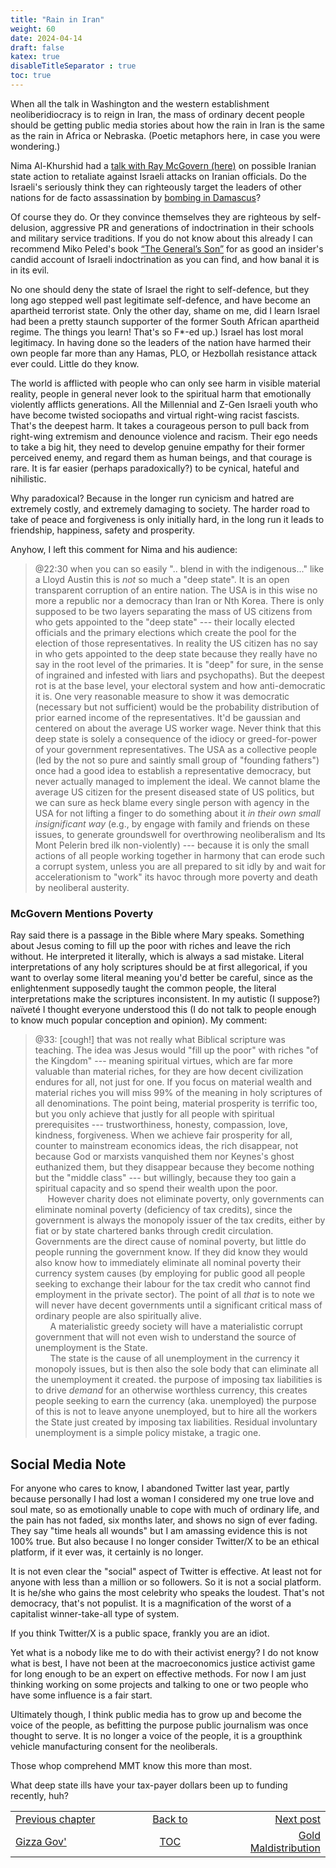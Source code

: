 ```yaml
---
title: "Rain in Iran"
weight: 60
date: 2024-04-14
draft: false
katex: true
disableTitleSeparator : true
toc: true
---
```


When all the talk in Washington and the western establishment neoliberidiocracy
is to reign in Iran, the mass of ordinary decent people should be getting 
public media stories about how the rain in Iran is the same as the rain in 
Africa or Nebraska. (Poetic metaphors here, in case you were wondering.)

Nima Al-Khurshid had a 
[talk with Ray McGovern (here)](https://www.youtube.com/watch?v=xbbOR2Ab2wY) 
on possible Iranian state 
action to retaliate against Israeli attacks on Iranian officials. Do the 
Israeli's seriously think they can righteously target the leaders of other 
nations for de facto assassination by 
[bombing in Damascus](https://www.reuters.com/world/middle-east/israel-edge-iranian-retaliation-after-embassy-strike-2024-04-12/)?

Of course they do. Or they convince themselves they are righteous by 
self-delusion, aggressive PR and generations of indoctrination in their 
schools and military service traditions. If you do not know about this already 
I can recommend Miko Peled's book [“The General’s Son”](https://mikopeled.com/)
for as good an insider's candid account of Israeli indoctrination as you can 
find, and how banal it is in its evil.

No one should deny the state of Israel the right to self-defence, but they 
long ago stepped well past legitimate self-defence, and have become an 
apartheid terrorist state. Only the other day, shame on me, did I learn 
Israel had been a pretty staunch supporter of the former South African 
apartheid regime. The things you learn! That's so F$\ast$-ed up.)
Israel has lost moral legitimacy. In having done so the leaders of the nation 
have harmed their own people far more than any Hamas, PLO, or Hezbollah 
resistance attack ever could. Little do they know.

The world is afflicted with people who can only see harm in visible material 
reality, people in general never look to the spiritual harm that emotionally 
violently afflicts generations. All the Millennial and Z-Gen Israeli youth who 
have become twisted sociopaths and virtual right-wing racist fascists. That's 
the deepest harm. It takes a courageous person to pull back from right-wing 
extremism and denounce violence and racism. Their ego needs to take a big hit, 
they need to develop genuine empathy for their former perceived enemy, and 
regard them as human beings, and that courage is rare.  It is far easier 
(perhaps paradoxically?) to be cynical, hateful and nihilistic.

Why paradoxical? Because in the longer run cynicism and hatred are extremely 
costly, and extremely damaging to society. The harder road to take of peace 
and forgiveness is only initially hard, in the long run it leads to 
friendship, happiness, safety and prosperity.

Anyhow, I left this comment for Nima and his audience:

> @22:30 when you can so easily ".. blend in with the indigenous..." like a Lloyd Austin this is *_not_* so much a "deep state". It is an open transparent corruption of an entire nation. The USA is in this wise no more a republic nor a democracy than Iran or Nth Korea. There is only supposed to be two layers separating the mass of US citizens from who gets appointed to the "deep state" --- their locally elected officials and the primary elections which create the pool for the election of those representatives. In reality the US citizen has no say in who gets appointed to the deep state because they really have no say in the root level of the primaries.
      It is "deep" for sure, in the sense of ingrained and infested with liars and psychopaths). But the deepest rot is at the base level, your electoral system and how anti-democratic it is. One very reasonable measure to show it was democratic (necessary but not sufficient) would be the probability distribution of prior earned income of the representatives. It'd be gaussian and centered on about the average US worker wage.
    Never think that this deep state is solely a consequence of the idiocy or greed-for-power of your government representatives. The USA as a collective people (led by the not so pure and saintly small group of "founding fathers") once had a good idea to establish a representative democracy, but never actually managed to implement the ideal. We cannot blame the average US citizen for the present diseased state of US politics, but we can sure as heck blame every single person with agency in the USA for not lifting a finger to do something about it _in their own small insignificant way_ (e.g., by engage with family and friends on these issues, to generate groundswell for overthrowing neoliberalism and Its Mont Pelerin bred ilk non-violently) --- because it is only the small actions of all people working together in harmony that can erode such a corrupt system, unless you are all prepared to sit idly by and wait for accelerationism to "work" its havoc through more poverty and death by neoliberal austerity.

### McGovern Mentions Poverty

Ray said there is a passage in the Bible where Mary speaks. Something about 
Jesus coming to fill up the poor with riches and leave the rich without. 
He interpreted it literally, which is always a sad mistake. Literal 
interpretations of any holy scriptures should be at first allegorical, if 
you want to overlay some literal meaning you'd better be careful, since as 
the enlightenment supposedly taught the common people, the literal 
interpretations make the scriptures inconsistent. In my autistic (I suppose?) 
naïveté I thought everyone understood this (I do not talk to people enough 
to know much popular conception and opinion). My comment:

> @33: [cough!] that was not really what Biblical scripture was teaching. The 
idea was Jesus would "fill up the poor" with riches "of the Kingdom" --- 
meaning spiritual virtues, which are far more valuable than material riches, 
for they are how decent civilization endures for all, not just for one. If you 
focus on material wealth and material riches you will miss 99% of the meaning 
in holy scriptures of all denominations. The point being, material prosperity 
is terrific too, but you only achieve that justly for all people with spiritual 
prerequisites --- trustworthiness, honesty, compassion, love, kindness, 
forgiveness.  When we achieve fair prosperity for all, counter to mainstream 
economics ideas, the rich disappear, not because God or marxists vanquished 
them nor Keynes's ghost euthanized them, but they disappear because they 
become nothing but the "middle class" --- but willingly, because they too 
gain a spiritual capacity and so spend their wealth upon the poor.   
&nbsp;&nbsp;&nbsp;&nbsp;&nbsp;However charity does not eliminate poverty, 
only governments can eliminate nominal poverty (deficiency of tax credits), 
since the government is always the monopoly issuer of the tax credits, either 
by fiat or by state chartered banks through credit circulation. Governments 
are the direct cause of nominal poverty, but little do people running the 
government know. If they did know they would also know how to immediately 
eliminate all nominal poverty their currency system causes (by employing for 
public good all people seeking to exchange their labour for the tax credit 
who cannot find employment in the private sector). The point of all _that_ is 
to note we will never have decent governments until a significant critical 
mass of ordinary people are also spiritually alive.   
&nbsp;&nbsp;&nbsp;&nbsp;&nbsp;&nbsp;A materialistic greedy society will have 
a materialistic corrupt government that will not even wish to understand the 
source of unemployment is the State.  
&nbsp;&nbsp;&nbsp;&nbsp;&nbsp;&nbsp;The state is the cause of all unemployment 
in the currency it monopoly issues, but is then also the sole body that 
can eliminate all the unemployment it created.  the purpose of imposing tax 
liabilities is to drive _demand_ for an otherwise worthless currency, this 
creates people seeking to earn the currency (aka. unemployed) the purpose of 
this is not to leave anyone unemployed, but to hire all the workers the State 
just created by imposing tax liabilities.  Residual involuntary unemployment 
is a simple policy mistake, a tragic one.


    
## Social Media Note

For anyone who cares to know, I abandoned Twitter last year, partly because 
personally I had lost a woman I considered my one true love and soul mate, so 
as emotionally unable to cope with much of ordinary life, and the pain has not 
faded, six months later, and shows no sign of ever fading.  They say 
"time heals all wounds" but I am amassing evidence this is not 100% true. But 
also because I no longer consider Twitter/X to be an ethical platform, if it 
ever was, it certainly is no longer. 

It is not even clear the "social" aspect of Twitter is effective. At least 
not for anyone with less than a million or so followers. So it is not a social 
platform. It is he/she who gains the most celebrity who speaks the loudest. 
That's not democracy, that's not populist. It is a magnification of the worst 
of a capitalist winner-take-all type of system.

If you think Twitter/X is a public space, frankly you are an idiot.

Yet what is a nobody like me to do with their activist energy? I do not know 
what is best, I have not been at the macroeconomics justice activist game 
for long enough to be an expert on effective methods. For now I am just 
thinking working on some projects and talking to one or two people who have 
some influence is a fair start.

Ultimately though, I think public media has to grow up and become the voice 
of the people, as befitting the purpose public journalism was once thought to 
serve. It is no longer a voice of the people, it is a groupthink vehicle 
manufacturing consent for the neoliberals. 

Those whop comprehend MMT know this more than most. 

What deep state ills have your tax-payer dollars been up to funding 
recently, huh?







<table style="border-collapse: collapse; border=0;">
    <colgroup>
       <col span="1" style="width: 25%;">
       <col span="1" style="width: 25%;">
       <col span="1" style="width: 20%;">
    </colgroup>
<tr style="border: 1px solid color:#0f0f0f;">
<td style="border: 1px solid color:#0f0f0f;">
<a href="../58_gizza_gov">Previous chapter</a></td>
<td style="border: 1px solid color:#0f0f0f; text-align:center;">
<a href="../">Back to</a></td>
<td style="border: 1px solid color:#0f0f0f; text-align:right;">
<a href="../60_wealth_maldistribution">Next post</a></td>
</tr>
<tr style="border: 1px solid color:#0f0f0f;">
<td style="border: 1px solid color:#0f0f0f;">
<a href="../58_gizza_gov">Gizza Gov'</a></td>
<td style="border: 1px solid color:#0f0f0f; text-align:center;">
<a href="../">TOC</a></td>
<td style="border: 1px solid color:#0f0f0f; text-align:right;">
<a href="../60_wealth_maldistribution">Gold Maldistribution</a></td>
</tr>
</table>
